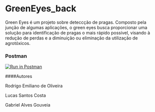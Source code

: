 # GreenEyes_back

Green Eyes é um projeto sobre deteccção de pragas.
Composto pela junção de algumas aplicações, o green eyes busca proporcionar uma solução para identificação de pragas o mais rápido possível, visando à redução de perdas e a diminuição ou eliminação da utilização de agrotóxicos.

### Postman

[![Run in Postman](https://run.pstmn.io/button.svg)](https://app.getpostman.com/run-collection/23312355-15258a28-486c-4684-ac6f-130abaa3d4f4?action=collection%2Ffork&collection-url=entityId%3D23312355-15258a28-486c-4684-ac6f-130abaa3d4f4%26entityType%3Dcollection%26workspaceId%3D415e2cc9-5bb2-4db7-a496-21837ad80a23)


####Autores

Rodrigo Emiliano de Oliveira

Lucas Santos Costa

Gabriel Alves Gouveia

